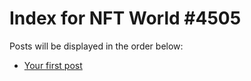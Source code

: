 # Index for NFT World #4505
Posts will be displayed in the order below:

- [Your first post](./001-first.md)

